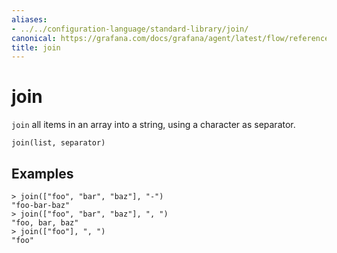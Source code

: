 ```yaml
---
aliases:
- ../../configuration-language/standard-library/join/
canonical: https://grafana.com/docs/grafana/agent/latest/flow/reference/stdlib/join/
title: join
---
```


# join

`join` all items in an array into a string, using a character as separator.

```river
join(list, separator)
```

## Examples

```river
> join(["foo", "bar", "baz"], "-")
"foo-bar-baz"
> join(["foo", "bar", "baz"], ", ")
"foo, bar, baz"
> join(["foo"], ", ")
"foo"
```

